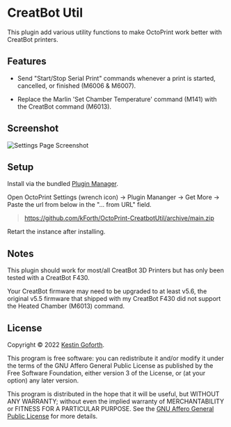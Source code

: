 
# CreatBot Util

This plugin add various utility functions to make OctoPrint work better with CreatBot printers.

## Features

- Send "Start/Stop Serial Print" commands whenever a print is started, cancelled, or finished (M6006 & M6007).

- Replace the Marlin 'Set Chamber Temperature' command (M141) with the CreatBot command (M6013).

## Screenshot

![Settings Page Screenshot](https://github.com/kForth/OctoPrint-CreatbotUtil/blob/media/octoprint-creatbot-util-settings-screenshot.png?raw=true)

## Setup

Install via the bundled [Plugin Manager](https://docs.octoprint.org/en/master/bundledplugins/pluginmanager.html).

Open OctoPrint Settings (wrench icon) -> Plugin Mananger -> Get More -> Paste the url from below in the "... from URL" field. 

> https://github.com/kForth/OctoPrint-CreatbotUtil/archive/main.zip

Retart the instance after installing.

## Notes

This plugin should work for most/all CreatBot 3D Printers but has only been tested with a CreatBot F430.

Your CreatBot firmware may need to be upgraded to at least v5.6, the original v5.5 firmware that shipped with my CreatBot F430 did not support the Heated Chamber (M6013) command.


## License

Copyright © 2022 [Kestin Goforth](http://github.com/kforth/).

This program is free software: you can redistribute it and/or modify it under the terms of the GNU Affero General Public License as published by the Free Software Foundation, either version 3 of the License, or (at your option) any later version.

This program is distributed in the hope that it will be useful, but WITHOUT ANY WARRANTY; without even the implied warranty of MERCHANTABILITY or FITNESS FOR A PARTICULAR PURPOSE.  See the [GNU Affero General Public License](https://www.gnu.org/licenses/agpl-3.0.en.html) for more details.